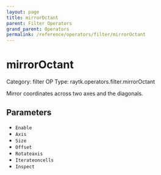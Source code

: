 ```yaml
---
layout: page
title: mirrorOctant
parent: Filter Operators
grand_parent: Operators
permalink: /reference/operators/filter/mirrorOctant
---
```


# mirrorOctant

Category: filter
OP Type: raytk.operators.filter.mirrorOctant



Mirror coordinates across two axes and the diagonals.

## Parameters

* `Enable`
* `Axis`
* `Size`
* `Offset`
* `Rotateaxis`
* `Iterateoncells`
* `Inspect`